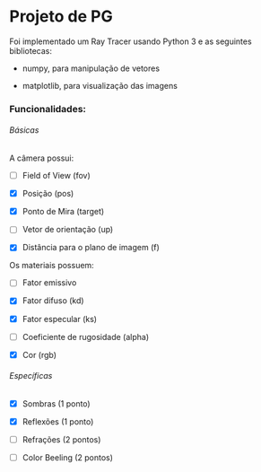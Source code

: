 # Projeto de PG

Foi implementado um Ray Tracer usando Python 3 e as seguintes bibliotecas:

- numpy, para manipulação de vetores

- matplotlib, para visualização das imagens



### Funcionalidades:

###### Básicas

A câmera possui:

- [ ] Field of View (fov)

- [x] Posição (pos)

- [x] Ponto de Mira (target)

- [ ] Vetor de orientação (up)

- [x] Distância para o plano de imagem (f)

Os materiais possuem:

- [ ] Fator emissivo

- [x] Fator difuso (kd)

- [x] Fator especular (ks)

- [ ] Coeficiente de rugosidade (alpha)

- [x] Cor (rgb)

###### Específicas

- [x] Sombras (1 ponto)

- [x] Reflexões (1 ponto)

- [ ] Refrações (2 pontos)

- [ ] Color Beeling (2 pontos)




